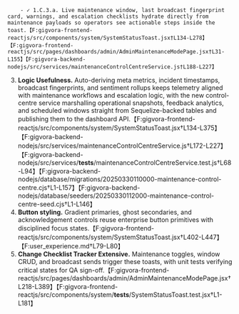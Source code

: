         - ✓ 1.C.3.a. Live maintenance window, last broadcast fingerprint card, warnings, and escalation checklists hydrate directly from maintenance payloads so operators see actionable steps inside the toast.【F:gigvora-frontend-reactjs/src/components/system/SystemStatusToast.jsx†L134-L278】【F:gigvora-frontend-reactjs/src/pages/dashboards/admin/AdminMaintenanceModePage.jsx†L31-L155】【F:gigvora-backend-nodejs/src/services/maintenanceControlCentreService.js†L188-L227】
3. **Logic Usefulness.** Auto-deriving meta metrics, incident timestamps, broadcast fingerprints, and sentiment rollups keeps telemetry aligned with maintenance workflows and escalation logic, with the new control-centre service marshalling operational snapshots, feedback analytics, and scheduled windows straight from Sequelize-backed tables and publishing them to the dashboard API.【F:gigvora-frontend-reactjs/src/components/system/SystemStatusToast.jsx†L134-L375】【F:gigvora-backend-nodejs/src/services/maintenanceControlCentreService.js†L172-L227】【F:gigvora-backend-nodejs/src/services/__tests__/maintenanceControlCentreService.test.js†L68-L94】【F:gigvora-backend-nodejs/database/migrations/20250330110000-maintenance-control-centre.cjs†L1-L157】【F:gigvora-backend-nodejs/database/seeders/20250330112000-maintenance-control-centre-seed.cjs†L1-L146】
20. **Button styling.** Gradient primaries, ghost secondaries, and acknowledgement controls reuse enterprise button primitives with disciplined focus states.【F:gigvora-frontend-reactjs/src/components/system/SystemStatusToast.jsx†L402-L447】【F:user_experience.md†L79-L80】
26. **Change Checklist Tracker Extensive.** Maintenance toggles, window CRUD, and broadcast sends trigger these toasts, with unit tests verifying critical states for QA sign-off.【F:gigvora-frontend-reactjs/src/pages/dashboards/admin/AdminMaintenanceModePage.jsx†L218-L389】【F:gigvora-frontend-reactjs/src/components/system/__tests__/SystemStatusToast.test.jsx†L1-L181】
